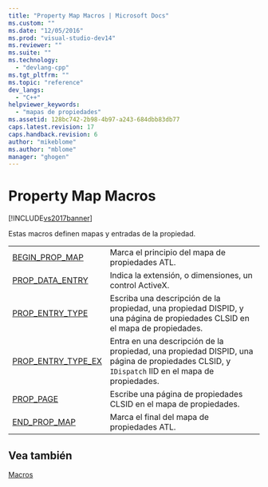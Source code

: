 ```yaml
---
title: "Property Map Macros | Microsoft Docs"
ms.custom: ""
ms.date: "12/05/2016"
ms.prod: "visual-studio-dev14"
ms.reviewer: ""
ms.suite: ""
ms.technology: 
  - "devlang-cpp"
ms.tgt_pltfrm: ""
ms.topic: "reference"
dev_langs: 
  - "C++"
helpviewer_keywords: 
  - "mapas de propiedades"
ms.assetid: 128bc742-2b98-4b97-a243-684dbb83db77
caps.latest.revision: 17
caps.handback.revision: 6
author: "mikeblome"
ms.author: "mblome"
manager: "ghogen"
---
```

# Property Map Macros
[!INCLUDE[vs2017banner](../../assembler/inline/includes/vs2017banner.md)]

Estas macros definen mapas y entradas de la propiedad.  
  
|||  
|-|-|  
|[BEGIN\_PROP\_MAP](../Topic/BEGIN_PROP_MAP.md)|Marca el principio del mapa de propiedades ATL.|  
|[PROP\_DATA\_ENTRY](../Topic/PROP_DATA_ENTRY.md)|Indica la extensión, o dimensiones, un control ActiveX.|  
|[PROP\_ENTRY\_TYPE](../Topic/PROP_ENTRY_TYPE.md)|Escriba una descripción de la propiedad, una propiedad DISPID, y una página de propiedades CLSID en el mapa de propiedades.|  
|[PROP\_ENTRY\_TYPE\_EX](../Topic/PROP_ENTRY_TYPE_EX.md)|Entra en una descripción de la propiedad, una propiedad DISPID, una página de propiedades CLSID, y `IDispatch` IID en el mapa de propiedades.|  
|[PROP\_PAGE](../Topic/PROP_PAGE.md)|Escribe una página de propiedades CLSID en el mapa de propiedades.|  
|[END\_PROP\_MAP](../Topic/END_PROP_MAP.md)|Marca el final del mapa de propiedades ATL.|  
  
## Vea también  
 [Macros](../../atl/reference/atl-macros.md)